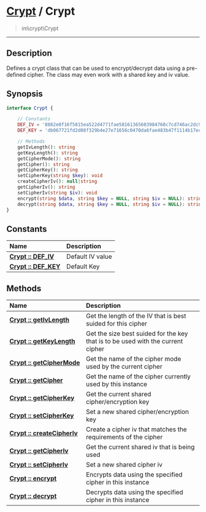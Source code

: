 # [Crypt](crypt.md) / Crypt
 > im\crypt\Crypt
____

## Description
Defines a crypt class that can be used to encrypt/decrypt data
using a pre-defined cipher. The class may even work with
a shared key and iv value.

## Synopsis
```php
interface Crypt {

    // Constants
    DEF_IV = '8882e0f16f5815ea522d4771fae58161365603984768c7cd746ac2dc99a4dc25'
    DEF_KEY = 'db067721fd2d08f329b4e27e71656c0470da6fae483b47f1114b17ec8ef1239d6f509ef536e149f5a4c2af45edbf49c7f2cabec24de1a74121b3a6534c9572e0'

    // Methods
    getIvLength(): string
    getKeyLength(): string
    getCipherMode(): string
    getCipher(): string
    getCipherKey(): string
    setCipherKey(string $key): void
    createCipherIv(): null|string
    getCipherIv(): string
    setCipherIv(string $iv): void
    encrypt(string $data, string $key = NULL, string $iv = NULL): string
    decrypt(string $data, string $key = NULL, string $iv = NULL): string
}
```

## Constants
| Name | Description |
| :--- | :---------- |
| [__Crypt&nbsp;::&nbsp;DEF\_IV__](crypt-Crypt-prop_DEF_IV.md) | Default IV value |
| [__Crypt&nbsp;::&nbsp;DEF\_KEY__](crypt-Crypt-prop_DEF_KEY.md) | Default Key |

## Methods
| Name | Description |
| :--- | :---------- |
| [__Crypt&nbsp;::&nbsp;getIvLength__](crypt-Crypt-getIvLength.md) | Get the length of the IV that is best suided for this cipher |
| [__Crypt&nbsp;::&nbsp;getKeyLength__](crypt-Crypt-getKeyLength.md) | Get the size best suided for the key that is to be used with the current cipher |
| [__Crypt&nbsp;::&nbsp;getCipherMode__](crypt-Crypt-getCipherMode.md) | Get the name of the cipher mode used by the current cipher |
| [__Crypt&nbsp;::&nbsp;getCipher__](crypt-Crypt-getCipher.md) | Get the name of the cipher currently used by this instance |
| [__Crypt&nbsp;::&nbsp;getCipherKey__](crypt-Crypt-getCipherKey.md) | Get the current shared cipher/encryption key |
| [__Crypt&nbsp;::&nbsp;setCipherKey__](crypt-Crypt-setCipherKey.md) | Set a new shared cipher/encryption key |
| [__Crypt&nbsp;::&nbsp;createCipherIv__](crypt-Crypt-createCipherIv.md) | Create a cipher iv that matches the requirements of the cipher |
| [__Crypt&nbsp;::&nbsp;getCipherIv__](crypt-Crypt-getCipherIv.md) | Get the current shared iv that is being used |
| [__Crypt&nbsp;::&nbsp;setCipherIv__](crypt-Crypt-setCipherIv.md) | Set a new shared cipher iv |
| [__Crypt&nbsp;::&nbsp;encrypt__](crypt-Crypt-encrypt.md) | Encrypts data using the specified cipher in this instance |
| [__Crypt&nbsp;::&nbsp;decrypt__](crypt-Crypt-decrypt.md) | Decrypts data using the specified cipher in this instance |
